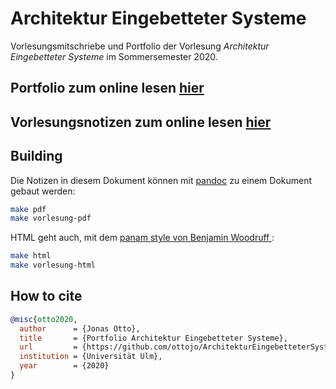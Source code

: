 # Architektur Eingebetteter Systeme
Vorlesungsmitschriebe und Portfolio der Vorlesung *Architektur Eingebetteter Systeme* im Sommersemester 2020.

## Portfolio zum online lesen [hier](https://ottojo.github.io/ArchitekturEingebetteterSysteme)
## Vorlesungsnotizen zum online lesen [hier](https://ottojo.github.io/ArchitekturEingebetteterSysteme/vl.html)



## Building
Die Notizen in diesem Dokument können mit [pandoc](https://pandoc.org) zu einem Dokument gebaut werden:
```bash
make pdf
make vorlesung-pdf
```
HTML geht auch, mit dem [panam style von Benjamin Woodruff
](https://benjam.info/panam/):
```bash
make html
make vorlesung-html
```

## How to cite
```bibtex
@misc{otto2020,
  author      = {Jonas Otto},
  title       = {Portfolio Architektur Eingebetteter Systeme},
  url         = {https://github.com/ottojo/ArchitekturEingebetteterSysteme},
  institution = {Universität Ulm},
  year        = {2020}
}
```
